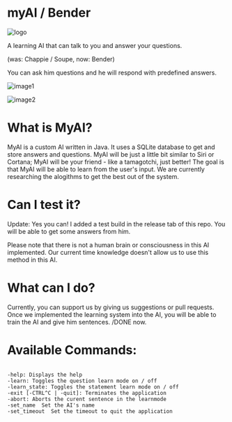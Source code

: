 
# myAI / Bender

![logo](http://i.imgur.com/KNQeRuR.png)


A learning AI that can talk to you and answer your questions.

(was: Chappie / Soupe, now: Bender)

You can ask him questions and he will respond with predefined answers.

![image1](http://i.imgur.com/BDcylAM.png)

![image2](http://i.imgur.com/AAtf3MT.png)


# What is MyAI?
MyAI is a custom AI written in Java. It uses a SQLite database to get and store answers and questions.
MyAI will be just a little bit similar to Siri or Cortana; MyAI will be your friend - like a tamagotchi, just better!
The goal is that MyAI will be able to learn from the user's input. We are currently researching the alogithms to get the best out of the system.


# Can I test it?
Update: Yes you can! I added a test build in the release tab of this repo. You will be able to get some answers from him.

Please note that there is not a human brain or consciousness in this AI implemented. Our current time knowledge doesn't allow us to use this method in this AI.

# What can I do?
Currently, you can support us by giving us suggestions or pull requests. Once we implemented the learning system into the AI, you will be able to train the AI and give him sentences. /DONE now.


# Available Commands:

<pre><code>
-help: Displays the help
-learn: Toggles the question learn mode on / off
-learn_state: Toggles the statement learn mode on / off
-exit [-CTRL^C | -quit]: Terminates the application
-abort: Aborts the curent sentence in the learnmode
-set_name <name> Set the AI's name
-set_timeout <timeout> Set the timeout to quit the application</code></pre>